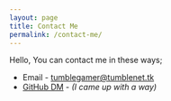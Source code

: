 ```yaml
---
layout: page
title: Contact Me
permalink: /contact-me/
---
```

Hello, You can contact me in these ways;

* Email - [tumblegamer@tumblenet.tk](mailto:tumblegamer@tumblenet.tk)
* [GitHub DM](https://github.com/tumble1999/tumble1999.github.io/issues/3) - *(I came up with a way)*
